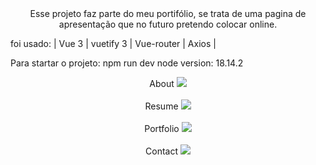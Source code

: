 <div align="center">Esse projeto faz parte do meu portifólio, se trata de uma pagina de apresentação que no futuro pretendo colocar online.</div>

foi usado:
| Vue 3 |
vuetify 3 |
Vue-router |
Axios |

Para startar o projeto: npm run dev
node version: 18.14.2
<div align="center">
  About
  <img src="https://github.com/GustaChiroli/PaginaDeApresentacao/assets/65263687/532dda25-de98-4759-a13a-68174d63ab68" />
</div>
</br>
<div align="center">
  Resume
  <img src="https://github.com/GustaChiroli/PaginaDeApresentacao/assets/65263687/47f79eab-c835-423b-83e4-49343556ebed" />
</div>
</br>
<div align="center">
  Portfolio
  <img src="https://github.com/GustaChiroli/PaginaDeApresentacao/assets/65263687/da92d2d2-77e4-4872-9bc3-3f2a7087d5ae" />
</div>
</br>
<div align="center">
  Contact
  <img src="https://github.com/GustaChiroli/PaginaDeApresentacao/assets/65263687/cd877870-36f2-4f45-bb65-60e56b1460c2" />
</div>
